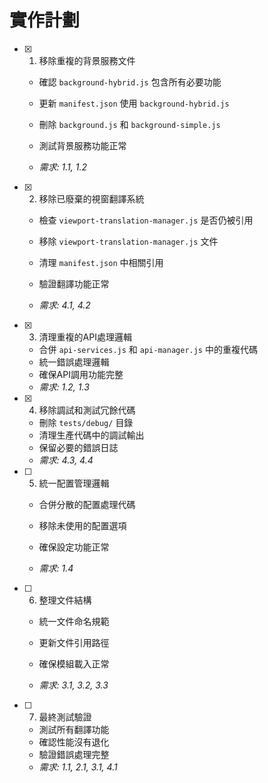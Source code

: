 # 實作計劃

- [x] 1. 移除重複的背景服務文件



  - 確認 `background-hybrid.js` 包含所有必要功能
  - 更新 `manifest.json` 使用 `background-hybrid.js`
  - 刪除 `background.js` 和 `background-simple.js`
  - 測試背景服務功能正常


  - _需求: 1.1, 1.2_

- [x] 2. 移除已廢棄的視窗翻譯系統

  - 檢查 `viewport-translation-manager.js` 是否仍被引用
  - 移除 `viewport-translation-manager.js` 文件


  - 清理 `manifest.json` 中相關引用
  - 驗證翻譯功能正常
  - _需求: 4.1, 4.2_




- [x] 3. 清理重複的API處理邏輯




  - 合併 `api-services.js` 和 `api-manager.js` 中的重複代碼
  - 統一錯誤處理邏輯
  - 確保API調用功能完整
  - _需求: 1.2, 1.3_



- [x] 4. 移除調試和測試冗餘代碼


  - 刪除 `tests/debug/` 目錄
  - 清理生產代碼中的調試輸出
  - 保留必要的錯誤日誌
  - _需求: 4.3, 4.4_



- [ ] 5. 統一配置管理邏輯
  - 合併分散的配置處理代碼
  - 移除未使用的配置選項
  - 確保設定功能正常


  - _需求: 1.4_

- [ ] 6. 整理文件結構
  - 統一文件命名規範



  - 更新文件引用路徑
  - 確保模組載入正常
  - _需求: 3.1, 3.2, 3.3_

- [ ] 7. 最終測試驗證
  - 測試所有翻譯功能
  - 確認性能沒有退化
  - 驗證錯誤處理完整
  - _需求: 1.1, 2.1, 3.1, 4.1_